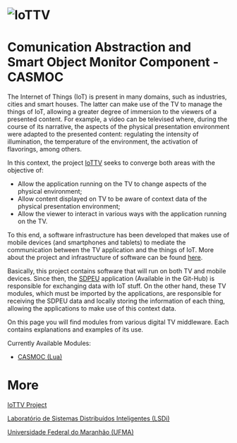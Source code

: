 # ![IoTTV](http://lsdi.ufma.br/~dannepereira/images/iottv-mini.png)

# Comunication Abstraction and Smart Object Monitor Component - CASMOC
The Internet of Things (IoT) is present in many domains, such as industries, 
cities and smart houses. The latter can make use of the TV to manage the things of IoT, 
allowing a greater degree of immersion to the viewers of a presented content.
 For example, a video can be televised where, during the course of its narrative, 
 the aspects of the physical presentation environment were adapted to the presented 
 content: regulating the intensity of illumination, the temperature of the environment, 
 the activation of flavorings, among others.

In this context, the project [IoTTV](http://www.lsdi.ufma.br/~iottv) seeks to 
converge both areas with the objective of:
* Allow the application running on the TV to change aspects of the physical environment;
* Allow content displayed on TV to be aware of context data of the physical presentation environment;
* Allow the viewer to interact in various ways with the application running on the TV.

To this end, a software infrastructure has been developed that makes use of 
mobile devices (and smartphones and tablets) to mediate the
 communication between the TV application and the things of IoT. More about the
  project and infrastructure of software can be found [here](http://www.lsdi.ufma.br/~iottv).
  
Basically, this project contains software that will run on both TV and mobile devices. 
Since then, the [SDPEU](https://github.com/makleystonlsdi/SDPEU) application 
(Available in the Git-Hub) is responsible for exchanging data with IoT stuff. 
On the other hand, these TV modules, which must be imported by the applications, 
are responsible for receiving the SDPEU data and locally storing the information 
of each thing, allowing the applications to make use of this context data.

On this page you will find modules from various digital 
TV middleware. Each contains explanations and examples of its use.

Currently Available Modules:
* [CASMOC (Lua)](https://github.com/makleystonlsdi/iDTVModules/tree/master/CASMOC)

# More
[IoTTV Project](http://www.lsdi.ufma.br/~iottv)

[Laboratório de Sistemas Distribuídos Inteligentes (LSDi)](http://www.lsdi.ufma.br)

[Universidade Federal do Maranhão (UFMA)](http://www.ufma.br)

